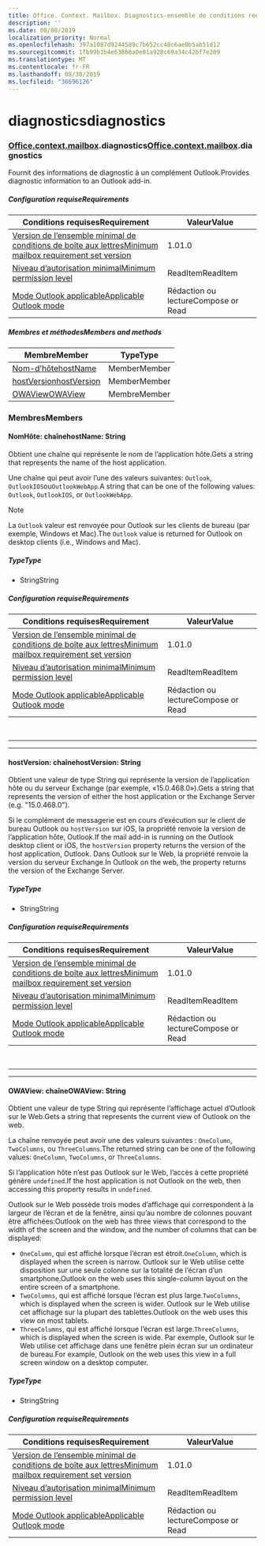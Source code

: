 ```yaml
---
title: Office. Context. Mailbox. Diagnostics-ensemble de conditions requises 1,5
description: ''
ms.date: 08/08/2019
localization_priority: Normal
ms.openlocfilehash: 397a1087d9244589c7b652cc48c6ae0b5ab51d12
ms.sourcegitcommit: 1fb99b1b4e63868a0e81a928c69a34c42bf7e209
ms.translationtype: MT
ms.contentlocale: fr-FR
ms.lasthandoff: 08/30/2019
ms.locfileid: "36696126"
---
```

# <a name="diagnostics"></a><span data-ttu-id="a1179-102">diagnostics</span><span class="sxs-lookup"><span data-stu-id="a1179-102">diagnostics</span></span>

### <a name="officeofficemdcontextofficecontextmdmailboxofficecontextmailboxmddiagnostics"></a><span data-ttu-id="a1179-103">[Office](Office.md)[.context](Office.context.md)[.mailbox](Office.context.mailbox.md).diagnostics</span><span class="sxs-lookup"><span data-stu-id="a1179-103">[Office](Office.md)[.context](Office.context.md)[.mailbox](Office.context.mailbox.md).diagnostics</span></span>

<span data-ttu-id="a1179-104">Fournit des informations de diagnostic à un complément Outlook.</span><span class="sxs-lookup"><span data-stu-id="a1179-104">Provides diagnostic information to an Outlook add-in.</span></span>

##### <a name="requirements"></a><span data-ttu-id="a1179-105">Configuration requise</span><span class="sxs-lookup"><span data-stu-id="a1179-105">Requirements</span></span>

|<span data-ttu-id="a1179-106">Conditions requises</span><span class="sxs-lookup"><span data-stu-id="a1179-106">Requirement</span></span>| <span data-ttu-id="a1179-107">Valeur</span><span class="sxs-lookup"><span data-stu-id="a1179-107">Value</span></span>|
|---|---|
|[<span data-ttu-id="a1179-108">Version de l’ensemble minimal de conditions de boîte aux lettres</span><span class="sxs-lookup"><span data-stu-id="a1179-108">Minimum mailbox requirement set version</span></span>](/office/dev/add-ins/reference/requirement-sets/outlook-api-requirement-sets)| <span data-ttu-id="a1179-109">1.0</span><span class="sxs-lookup"><span data-stu-id="a1179-109">1.0</span></span>|
|[<span data-ttu-id="a1179-110">Niveau d’autorisation minimal</span><span class="sxs-lookup"><span data-stu-id="a1179-110">Minimum permission level</span></span>](/outlook/add-ins/understanding-outlook-add-in-permissions)| <span data-ttu-id="a1179-111">ReadItem</span><span class="sxs-lookup"><span data-stu-id="a1179-111">ReadItem</span></span>|
|[<span data-ttu-id="a1179-112">Mode Outlook applicable</span><span class="sxs-lookup"><span data-stu-id="a1179-112">Applicable Outlook mode</span></span>](/outlook/add-ins/#extension-points)| <span data-ttu-id="a1179-113">Rédaction ou lecture</span><span class="sxs-lookup"><span data-stu-id="a1179-113">Compose or Read</span></span>|

##### <a name="members-and-methods"></a><span data-ttu-id="a1179-114">Membres et méthodes</span><span class="sxs-lookup"><span data-stu-id="a1179-114">Members and methods</span></span>

| <span data-ttu-id="a1179-115">Membre</span><span class="sxs-lookup"><span data-stu-id="a1179-115">Member</span></span> | <span data-ttu-id="a1179-116">Type</span><span class="sxs-lookup"><span data-stu-id="a1179-116">Type</span></span> |
|--------|------|
| [<span data-ttu-id="a1179-117">Nom-d’hôte</span><span class="sxs-lookup"><span data-stu-id="a1179-117">hostName</span></span>](#hostname-string) | <span data-ttu-id="a1179-118">Member</span><span class="sxs-lookup"><span data-stu-id="a1179-118">Member</span></span> |
| [<span data-ttu-id="a1179-119">hostVersion</span><span class="sxs-lookup"><span data-stu-id="a1179-119">hostVersion</span></span>](#hostversion-string) | <span data-ttu-id="a1179-120">Member</span><span class="sxs-lookup"><span data-stu-id="a1179-120">Member</span></span> |
| [<span data-ttu-id="a1179-121">OWAView</span><span class="sxs-lookup"><span data-stu-id="a1179-121">OWAView</span></span>](#owaview-string) | <span data-ttu-id="a1179-122">Membre</span><span class="sxs-lookup"><span data-stu-id="a1179-122">Member</span></span> |

### <a name="members"></a><span data-ttu-id="a1179-123">Membres</span><span class="sxs-lookup"><span data-stu-id="a1179-123">Members</span></span>

#### <a name="hostname-string"></a><span data-ttu-id="a1179-124">NomHôte: chaîne</span><span class="sxs-lookup"><span data-stu-id="a1179-124">hostName: String</span></span>

<span data-ttu-id="a1179-125">Obtient une chaîne qui représente le nom de l’application hôte.</span><span class="sxs-lookup"><span data-stu-id="a1179-125">Gets a string that represents the name of the host application.</span></span>

<span data-ttu-id="a1179-126">Une chaîne qui peut avoir l’une des valeurs suivantes: `Outlook`, `OutlookIOS`ou`OutlookWebApp`.</span><span class="sxs-lookup"><span data-stu-id="a1179-126">A string that can be one of the following values: `Outlook`, `OutlookIOS`, or `OutlookWebApp`.</span></span>

> [!NOTE]
> <span data-ttu-id="a1179-127">La `Outlook` valeur est renvoyée pour Outlook sur les clients de bureau (par exemple, Windows et Mac).</span><span class="sxs-lookup"><span data-stu-id="a1179-127">The `Outlook` value is returned for Outlook on desktop clients (i.e., Windows and Mac).</span></span>

##### <a name="type"></a><span data-ttu-id="a1179-128">Type</span><span class="sxs-lookup"><span data-stu-id="a1179-128">Type</span></span>

*   <span data-ttu-id="a1179-129">String</span><span class="sxs-lookup"><span data-stu-id="a1179-129">String</span></span>

##### <a name="requirements"></a><span data-ttu-id="a1179-130">Configuration requise</span><span class="sxs-lookup"><span data-stu-id="a1179-130">Requirements</span></span>

|<span data-ttu-id="a1179-131">Conditions requises</span><span class="sxs-lookup"><span data-stu-id="a1179-131">Requirement</span></span>| <span data-ttu-id="a1179-132">Valeur</span><span class="sxs-lookup"><span data-stu-id="a1179-132">Value</span></span>|
|---|---|
|[<span data-ttu-id="a1179-133">Version de l’ensemble minimal de conditions de boîte aux lettres</span><span class="sxs-lookup"><span data-stu-id="a1179-133">Minimum mailbox requirement set version</span></span>](/office/dev/add-ins/reference/requirement-sets/outlook-api-requirement-sets)| <span data-ttu-id="a1179-134">1.0</span><span class="sxs-lookup"><span data-stu-id="a1179-134">1.0</span></span>|
|[<span data-ttu-id="a1179-135">Niveau d’autorisation minimal</span><span class="sxs-lookup"><span data-stu-id="a1179-135">Minimum permission level</span></span>](/outlook/add-ins/understanding-outlook-add-in-permissions)| <span data-ttu-id="a1179-136">ReadItem</span><span class="sxs-lookup"><span data-stu-id="a1179-136">ReadItem</span></span>|
|[<span data-ttu-id="a1179-137">Mode Outlook applicable</span><span class="sxs-lookup"><span data-stu-id="a1179-137">Applicable Outlook mode</span></span>](/outlook/add-ins/#extension-points)| <span data-ttu-id="a1179-138">Rédaction ou lecture</span><span class="sxs-lookup"><span data-stu-id="a1179-138">Compose or Read</span></span>|

<br>

---
---

#### <a name="hostversion-string"></a><span data-ttu-id="a1179-139">hostVersion: chaîne</span><span class="sxs-lookup"><span data-stu-id="a1179-139">hostVersion: String</span></span>

<span data-ttu-id="a1179-140">Obtient une valeur de type String qui représente la version de l’application hôte ou du serveur Exchange (par exemple, «15.0.468.0»).</span><span class="sxs-lookup"><span data-stu-id="a1179-140">Gets a string that represents the version of either the host application or the Exchange Server (e.g. "15.0.468.0").</span></span>

<span data-ttu-id="a1179-141">Si le complément de messagerie est en cours d’exécution sur le client de bureau Outlook ou `hostVersion` sur iOS, la propriété renvoie la version de l’application hôte, Outlook.</span><span class="sxs-lookup"><span data-stu-id="a1179-141">If the mail add-in is running on the Outlook desktop client or iOS, the `hostVersion` property returns the version of the host application, Outlook.</span></span> <span data-ttu-id="a1179-142">Dans Outlook sur le Web, la propriété renvoie la version du serveur Exchange.</span><span class="sxs-lookup"><span data-stu-id="a1179-142">In Outlook on the web, the property returns the version of the Exchange Server.</span></span>

##### <a name="type"></a><span data-ttu-id="a1179-143">Type</span><span class="sxs-lookup"><span data-stu-id="a1179-143">Type</span></span>

*   <span data-ttu-id="a1179-144">String</span><span class="sxs-lookup"><span data-stu-id="a1179-144">String</span></span>

##### <a name="requirements"></a><span data-ttu-id="a1179-145">Configuration requise</span><span class="sxs-lookup"><span data-stu-id="a1179-145">Requirements</span></span>

|<span data-ttu-id="a1179-146">Conditions requises</span><span class="sxs-lookup"><span data-stu-id="a1179-146">Requirement</span></span>| <span data-ttu-id="a1179-147">Valeur</span><span class="sxs-lookup"><span data-stu-id="a1179-147">Value</span></span>|
|---|---|
|[<span data-ttu-id="a1179-148">Version de l’ensemble minimal de conditions de boîte aux lettres</span><span class="sxs-lookup"><span data-stu-id="a1179-148">Minimum mailbox requirement set version</span></span>](/office/dev/add-ins/reference/requirement-sets/outlook-api-requirement-sets)| <span data-ttu-id="a1179-149">1.0</span><span class="sxs-lookup"><span data-stu-id="a1179-149">1.0</span></span>|
|[<span data-ttu-id="a1179-150">Niveau d’autorisation minimal</span><span class="sxs-lookup"><span data-stu-id="a1179-150">Minimum permission level</span></span>](/outlook/add-ins/understanding-outlook-add-in-permissions)| <span data-ttu-id="a1179-151">ReadItem</span><span class="sxs-lookup"><span data-stu-id="a1179-151">ReadItem</span></span>|
|[<span data-ttu-id="a1179-152">Mode Outlook applicable</span><span class="sxs-lookup"><span data-stu-id="a1179-152">Applicable Outlook mode</span></span>](/outlook/add-ins/#extension-points)| <span data-ttu-id="a1179-153">Rédaction ou lecture</span><span class="sxs-lookup"><span data-stu-id="a1179-153">Compose or Read</span></span>|

<br>

---
---

#### <a name="owaview-string"></a><span data-ttu-id="a1179-154">OWAView: chaîne</span><span class="sxs-lookup"><span data-stu-id="a1179-154">OWAView: String</span></span>

<span data-ttu-id="a1179-155">Obtient une valeur de type String qui représente l’affichage actuel d’Outlook sur le Web.</span><span class="sxs-lookup"><span data-stu-id="a1179-155">Gets a string that represents the current view of Outlook on the web.</span></span>

<span data-ttu-id="a1179-156">La chaîne renvoyée peut avoir une des valeurs suivantes : `OneColumn`, `TwoColumns`, ou `ThreeColumns`.</span><span class="sxs-lookup"><span data-stu-id="a1179-156">The returned string can be one of the following values: `OneColumn`, `TwoColumns`, or `ThreeColumns`.</span></span>

<span data-ttu-id="a1179-157">Si l’application hôte n’est pas Outlook sur le Web, l’accès à cette propriété génère `undefined`.</span><span class="sxs-lookup"><span data-stu-id="a1179-157">If the host application is not Outlook on the web, then accessing this property results in `undefined`.</span></span>

<span data-ttu-id="a1179-158">Outlook sur le Web possède trois modes d’affichage qui correspondent à la largeur de l’écran et de la fenêtre, ainsi qu’au nombre de colonnes pouvant être affichées:</span><span class="sxs-lookup"><span data-stu-id="a1179-158">Outlook on the web has three views that correspond to the width of the screen and the window, and the number of columns that can be displayed:</span></span>

*   <span data-ttu-id="a1179-159">`OneColumn`, qui est affiché lorsque l’écran est étroit.</span><span class="sxs-lookup"><span data-stu-id="a1179-159">`OneColumn`, which is displayed when the screen is narrow.</span></span> <span data-ttu-id="a1179-160">Outlook sur le Web utilise cette disposition sur une seule colonne sur la totalité de l’écran d’un smartphone.</span><span class="sxs-lookup"><span data-stu-id="a1179-160">Outlook on the web uses this single-column layout on the entire screen of a smartphone.</span></span>
*   <span data-ttu-id="a1179-161">`TwoColumns`, qui est affiché lorsque l’écran est plus large.</span><span class="sxs-lookup"><span data-stu-id="a1179-161">`TwoColumns`, which is displayed when the screen is wider.</span></span> <span data-ttu-id="a1179-162">Outlook sur le Web utilise cet affichage sur la plupart des tablettes.</span><span class="sxs-lookup"><span data-stu-id="a1179-162">Outlook on the web uses this view on most tablets.</span></span>
*   <span data-ttu-id="a1179-163">`ThreeColumns`, qui est affiché lorsque l’écran est large.</span><span class="sxs-lookup"><span data-stu-id="a1179-163">`ThreeColumns`, which is displayed when the screen is wide.</span></span> <span data-ttu-id="a1179-164">Par exemple, Outlook sur le Web utilise cet affichage dans une fenêtre plein écran sur un ordinateur de bureau.</span><span class="sxs-lookup"><span data-stu-id="a1179-164">For example, Outlook on the web uses this view in a full screen window on a desktop computer.</span></span>

##### <a name="type"></a><span data-ttu-id="a1179-165">Type</span><span class="sxs-lookup"><span data-stu-id="a1179-165">Type</span></span>

*   <span data-ttu-id="a1179-166">String</span><span class="sxs-lookup"><span data-stu-id="a1179-166">String</span></span>

##### <a name="requirements"></a><span data-ttu-id="a1179-167">Configuration requise</span><span class="sxs-lookup"><span data-stu-id="a1179-167">Requirements</span></span>

|<span data-ttu-id="a1179-168">Conditions requises</span><span class="sxs-lookup"><span data-stu-id="a1179-168">Requirement</span></span>| <span data-ttu-id="a1179-169">Valeur</span><span class="sxs-lookup"><span data-stu-id="a1179-169">Value</span></span>|
|---|---|
|[<span data-ttu-id="a1179-170">Version de l’ensemble minimal de conditions de boîte aux lettres</span><span class="sxs-lookup"><span data-stu-id="a1179-170">Minimum mailbox requirement set version</span></span>](/office/dev/add-ins/reference/requirement-sets/outlook-api-requirement-sets)| <span data-ttu-id="a1179-171">1.0</span><span class="sxs-lookup"><span data-stu-id="a1179-171">1.0</span></span>|
|[<span data-ttu-id="a1179-172">Niveau d’autorisation minimal</span><span class="sxs-lookup"><span data-stu-id="a1179-172">Minimum permission level</span></span>](/outlook/add-ins/understanding-outlook-add-in-permissions)| <span data-ttu-id="a1179-173">ReadItem</span><span class="sxs-lookup"><span data-stu-id="a1179-173">ReadItem</span></span>|
|[<span data-ttu-id="a1179-174">Mode Outlook applicable</span><span class="sxs-lookup"><span data-stu-id="a1179-174">Applicable Outlook mode</span></span>](/outlook/add-ins/#extension-points)| <span data-ttu-id="a1179-175">Rédaction ou lecture</span><span class="sxs-lookup"><span data-stu-id="a1179-175">Compose or Read</span></span>|
